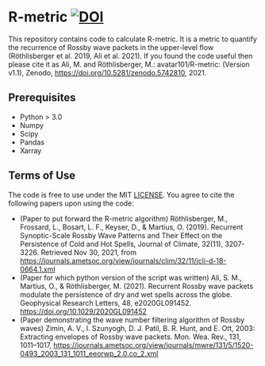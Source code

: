 # R-metric [![DOI](https://zenodo.org/badge/433335868.svg)](https://zenodo.org/badge/latestdoi/433335868)
This repository contains code to calculate R-metric. It is a metric to quantify the recurrence of Rossby wave packets in the upper-level flow (Röthlisberger et al. 2019, Ali et al. 2021). If you found the code useful then please cite it as Ali, M. and Röthlisberger, M.: avatar101/R-metric: (Version v1.1), Zenodo, https://doi.org/10.5281/zenodo.5742810, 2021.

## Prerequisites
* Python > 3.0
* Numpy
* Scipy
* Pandas
* Xarray

## Terms of Use
The code is free to use under the MIT [LICENSE](https://github.com/avatar101/R-metric/LICENSE). You agree to cite the following papers upon using the code:

* (Paper to put forward the R-metric algorithm) Röthlisberger, M., Frossard, L., Bosart, L. F., Keyser, D., & Martius, O. (2019). Recurrent Synoptic-Scale Rossby Wave Patterns and Their Effect on the Persistence of Cold and Hot Spells, Journal of Climate, 32(11), 3207-3226. Retrieved Nov 30, 2021, from https://journals.ametsoc.org/view/journals/clim/32/11/jcli-d-18-0664.1.xml 
* (Paper for which python version of the script was written)  Ali, S. M., Martius, O., & Röthlisberger, M. (2021). Recurrent Rossby wave packets modulate the persistence of dry and wet spells across the globe. Geophysical Research Letters, 48, e2020GL091452. https://doi.org/10.1029/2020GL091452 
* (Paper demonstrating the wave number filtering algorithm of Rossby waves) Zimin, A. V., I. Szunyogh, D. J. Patil, B. R. Hunt, and E. Ott, 2003: Extracting envelopes of Rossby wave packets. Mon. Wea. Rev., 131, 1011–1017, https://journals.ametsoc.org/view/journals/mwre/131/5/1520-0493_2003_131_1011_eeorwp_2.0.co_2.xml
